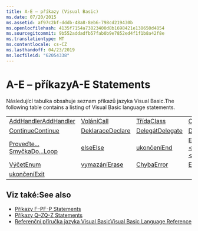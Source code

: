 ```yaml
---
title: A-E – příkazy (Visual Basic)
ms.date: 07/20/2015
ms.assetid: af97c2bf-dddb-48a8-8eb6-798cd219430b
ms.openlocfilehash: 4135f7154a73823400d8b1698421e138650d4854
ms.sourcegitcommit: 9b552addadfb57fab0b9e7852ed4f1f1b8a42f8e
ms.translationtype: MT
ms.contentlocale: cs-CZ
ms.lasthandoff: 04/23/2019
ms.locfileid: "62054338"
---
```

# <a name="a-e-statements"></a><span data-ttu-id="4d7c9-102">A-E – příkazy</span><span class="sxs-lookup"><span data-stu-id="4d7c9-102">A-E Statements</span></span>
<span data-ttu-id="4d7c9-103">Následující tabulka obsahuje seznam příkazů jazyka Visual Basic.</span><span class="sxs-lookup"><span data-stu-id="4d7c9-103">The following table contains a listing of Visual Basic language statements.</span></span>  
  
|||||  
|---|---|---|---|  
|[<span data-ttu-id="4d7c9-104">AddHandler</span><span class="sxs-lookup"><span data-stu-id="4d7c9-104">AddHandler</span></span>](../../../visual-basic/language-reference/statements/addhandler-statement.md)|[<span data-ttu-id="4d7c9-105">Volání</span><span class="sxs-lookup"><span data-stu-id="4d7c9-105">Call</span></span>](../../../visual-basic/language-reference/statements/call-statement.md)|[<span data-ttu-id="4d7c9-106">Třída</span><span class="sxs-lookup"><span data-stu-id="4d7c9-106">Class</span></span>](../../../visual-basic/language-reference/statements/class-statement.md)|[<span data-ttu-id="4d7c9-107">Const</span><span class="sxs-lookup"><span data-stu-id="4d7c9-107">Const</span></span>](../../../visual-basic/language-reference/statements/const-statement.md)|  
|[<span data-ttu-id="4d7c9-108">Continue</span><span class="sxs-lookup"><span data-stu-id="4d7c9-108">Continue</span></span>](../../../visual-basic/language-reference/statements/continue-statement.md)|[<span data-ttu-id="4d7c9-109">Deklarace</span><span class="sxs-lookup"><span data-stu-id="4d7c9-109">Declare</span></span>](../../../visual-basic/language-reference/statements/declare-statement.md)|[<span data-ttu-id="4d7c9-110">Delegát</span><span class="sxs-lookup"><span data-stu-id="4d7c9-110">Delegate</span></span>](../../../visual-basic/language-reference/statements/delegate-statement.md)|[<span data-ttu-id="4d7c9-111">Dim</span><span class="sxs-lookup"><span data-stu-id="4d7c9-111">Dim</span></span>](../../../visual-basic/language-reference/statements/dim-statement.md)|  
|[<span data-ttu-id="4d7c9-112">Proveďte... Smyčka</span><span class="sxs-lookup"><span data-stu-id="4d7c9-112">Do...Loop</span></span>](../../../visual-basic/language-reference/statements/do-loop-statement.md)|[<span data-ttu-id="4d7c9-113">else</span><span class="sxs-lookup"><span data-stu-id="4d7c9-113">Else</span></span>](../../../visual-basic/language-reference/statements/else-statement.md)|[<span data-ttu-id="4d7c9-114">ukončení</span><span class="sxs-lookup"><span data-stu-id="4d7c9-114">End</span></span>](../../../visual-basic/language-reference/statements/end-statement.md)|[<span data-ttu-id="4d7c9-115">End \<keyword></span><span class="sxs-lookup"><span data-stu-id="4d7c9-115">End \<keyword></span></span>](../../../visual-basic/language-reference/statements/end-keyword-statement.md)|  
|[<span data-ttu-id="4d7c9-116">Výčet</span><span class="sxs-lookup"><span data-stu-id="4d7c9-116">Enum</span></span>](../../../visual-basic/language-reference/statements/enum-statement.md)|[<span data-ttu-id="4d7c9-117">vymazání</span><span class="sxs-lookup"><span data-stu-id="4d7c9-117">Erase</span></span>](../../../visual-basic/language-reference/statements/erase-statement.md)|[<span data-ttu-id="4d7c9-118">Chyba</span><span class="sxs-lookup"><span data-stu-id="4d7c9-118">Error</span></span>](../../../visual-basic/language-reference/statements/error-statement.md)|[<span data-ttu-id="4d7c9-119">Event</span><span class="sxs-lookup"><span data-stu-id="4d7c9-119">Event</span></span>](../../../visual-basic/language-reference/statements/event-statement.md)|  
|[<span data-ttu-id="4d7c9-120">ukončení</span><span class="sxs-lookup"><span data-stu-id="4d7c9-120">Exit</span></span>](../../../visual-basic/language-reference/statements/exit-statement.md)||||  
  
## <a name="see-also"></a><span data-ttu-id="4d7c9-121">Viz také:</span><span class="sxs-lookup"><span data-stu-id="4d7c9-121">See also</span></span>

- [<span data-ttu-id="4d7c9-122">Příkazy F–P</span><span class="sxs-lookup"><span data-stu-id="4d7c9-122">F-P Statements</span></span>](../../../visual-basic/language-reference/statements/f-p-statements.md)
- [<span data-ttu-id="4d7c9-123">Příkazy Q–Z</span><span class="sxs-lookup"><span data-stu-id="4d7c9-123">Q-Z Statements</span></span>](../../../visual-basic/language-reference/statements/q-z-statements.md)
- [<span data-ttu-id="4d7c9-124">Referenční příručka jazyka Visual Basic</span><span class="sxs-lookup"><span data-stu-id="4d7c9-124">Visual Basic Language Reference</span></span>](../../../visual-basic/language-reference/index.md)
